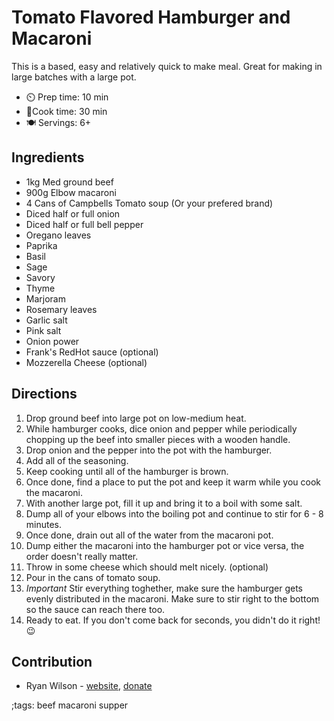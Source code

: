 # Tomato Flavored Hamburger and Macaroni 

This is a based, easy and relatively quick to make meal. Great for making in large batches with a large pot. 

- ⏲️ Prep time: 10 min 
- 🍳Cook time: 30 min
- 🍽️ Servings: 6+

## Ingredients

- 1kg Med ground beef
- 900g Elbow macaroni
- 4 Cans of Campbells Tomato soup (Or your prefered brand) 
- Diced half or full onion 
- Diced half or full bell pepper 
- Oregano leaves 
- Paprika 
- Basil 
- Sage 
- Savory 
- Thyme 
- Marjoram 
- Rosemary leaves 
- Garlic salt 
- Pink salt 
- Onion power 
- Frank's RedHot sauce (optional)
- Mozzerella Cheese (optional)

## Directions

1. Drop ground beef into large pot on low-medium heat.
2. While hamburger cooks, dice onion and pepper while periodically chopping up the beef into smaller pieces with a wooden handle. 
3. Drop onion and the pepper into the pot with the hamburger.
4. Add all of the seasoning.
5. Keep cooking until all of the hamburger is brown.
6. Once done, find a place to put the pot and keep it warm while you cook the macaroni.
7. With another large pot, fill it up and bring it to a boil with some salt.
8. Dump all of your elbows into the boiling pot and continue to stir for 6 - 8 minutes.
9. Once done, drain out all of the water from the macaroni pot. 
10. Dump either the macaroni into the hamburger pot or vice versa, the order doesn't really matter.
11. Throw in some cheese which should melt nicely. (optional)
12. Pour in the cans of tomato soup.
13. *Important* Stir everything toghether, make sure the hamburger gets evenly distributed in the macaroni. Make sure to stir right to the bottom so the sauce can reach there too.
14. Ready to eat. If you don't come back for seconds, you didn't do it right! 😉 

## Contribution

- Ryan Wilson - [website](https://rdwilson.xyz), [donate](https://rdwilson.xyz/donate.html)

;tags: beef macaroni supper
